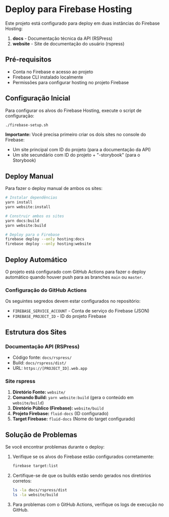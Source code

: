 # Deploy para Firebase Hosting

Este projeto está configurado para deploy em duas instâncias do Firebase Hosting:

1. **docs** - Documentação técnica da API (RSPress)
2. **website** - Site de documentação do usuário (rspress)

## Pré-requisitos

- Conta no Firebase e acesso ao projeto
- Firebase CLI instalado localmente
- Permissões para configurar hosting no projeto Firebase

## Configuração Inicial

Para configurar os alvos do Firebase Hosting, execute o script de configuração:

```bash
./firebase-setup.sh
```

**Importante:** Você precisa primeiro criar os dois sites no console do Firebase:
- Um site principal com ID do projeto (para a documentação da API)
- Um site secundário com ID do projeto + "-storybook" (para o Storybook)

## Deploy Manual

Para fazer o deploy manual de ambos os sites:

```bash
# Instalar dependências
yarn install
yarn website:install

# Construir ambos os sites
yarn docs:build
yarn website:build

# Deploy para o Firebase
firebase deploy --only hosting:docs
firebase deploy --only hosting:website
```

## Deploy Automático

O projeto está configurado com GitHub Actions para fazer o deploy automático quando houver push para as branches `main` ou `master`.

### Configuração do GitHub Actions

Os seguintes segredos devem estar configurados no repositório:

- `FIREBASE_SERVICE_ACCOUNT` - Conta de serviço do Firebase (JSON)
- `FIREBASE_PROJECT_ID` - ID do projeto Firebase

## Estrutura dos Sites

### Documentação API (RSPress)
- Código fonte: `docs/rspress/`
- Build: `docs/rspress/dist/`
- URL: `https://[PROJECT_ID].web.app`

### Site rspress

1.  **Diretório Fonte:** `website/`
2.  **Comando Build:** `yarn website:build` (gera o conteúdo em `website/build`)
3.  **Diretório Público (Firebase):** `website/build`
4.  **Projeto Firebase:** `fluid-docs` (ID configurado)
5.  **Target Firebase:** `fluid-docs` (Nome do target configurado)

## Solução de Problemas

Se você encontrar problemas durante o deploy:

1. Verifique se os alvos do Firebase estão configurados corretamente:
   ```bash
   firebase target:list
   ```

2. Certifique-se de que os builds estão sendo gerados nos diretórios corretos:
   ```bash
   ls -la docs/rspress/dist
   ls -la website/build
   ```

3. Para problemas com o GitHub Actions, verifique os logs de execução no GitHub. 